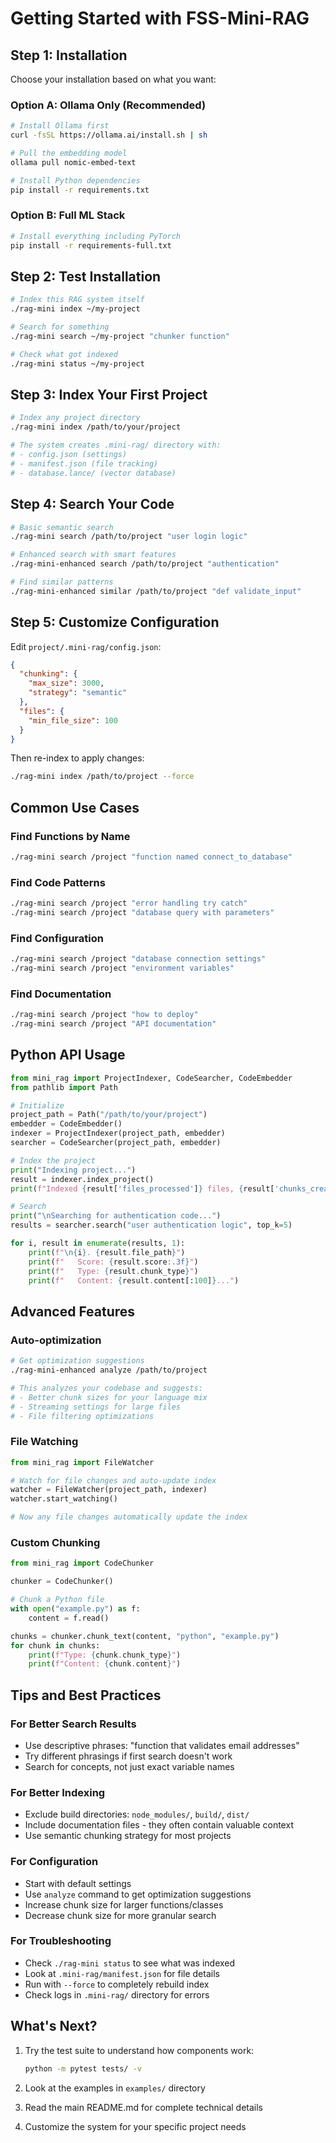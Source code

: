 # Getting Started with FSS-Mini-RAG

## Step 1: Installation

Choose your installation based on what you want:

### Option A: Ollama Only (Recommended)
```bash
# Install Ollama first
curl -fsSL https://ollama.ai/install.sh | sh

# Pull the embedding model  
ollama pull nomic-embed-text

# Install Python dependencies
pip install -r requirements.txt
```

### Option B: Full ML Stack
```bash  
# Install everything including PyTorch
pip install -r requirements-full.txt
```

## Step 2: Test Installation

```bash
# Index this RAG system itself
./rag-mini index ~/my-project

# Search for something 
./rag-mini search ~/my-project "chunker function"

# Check what got indexed
./rag-mini status ~/my-project
```

## Step 3: Index Your First Project

```bash
# Index any project directory
./rag-mini index /path/to/your/project

# The system creates .mini-rag/ directory with:
# - config.json (settings)
# - manifest.json (file tracking)  
# - database.lance/ (vector database)
```

## Step 4: Search Your Code

```bash
# Basic semantic search
./rag-mini search /path/to/project "user login logic"

# Enhanced search with smart features  
./rag-mini-enhanced search /path/to/project "authentication"

# Find similar patterns
./rag-mini-enhanced similar /path/to/project "def validate_input"
```

## Step 5: Customize Configuration

Edit `project/.mini-rag/config.json`:

```json
{
  "chunking": {
    "max_size": 3000,
    "strategy": "semantic"  
  },
  "files": {
    "min_file_size": 100
  }
}
```

Then re-index to apply changes:
```bash
./rag-mini index /path/to/project --force
```

## Common Use Cases

### Find Functions by Name
```bash
./rag-mini search /project "function named connect_to_database" 
```

### Find Code Patterns  
```bash
./rag-mini search /project "error handling try catch"
./rag-mini search /project "database query with parameters"
```

### Find Configuration
```bash  
./rag-mini search /project "database connection settings"
./rag-mini search /project "environment variables"
```

### Find Documentation
```bash
./rag-mini search /project "how to deploy" 
./rag-mini search /project "API documentation"
```

## Python API Usage

```python
from mini_rag import ProjectIndexer, CodeSearcher, CodeEmbedder
from pathlib import Path

# Initialize
project_path = Path("/path/to/your/project")
embedder = CodeEmbedder()
indexer = ProjectIndexer(project_path, embedder)
searcher = CodeSearcher(project_path, embedder)

# Index the project
print("Indexing project...")
result = indexer.index_project()
print(f"Indexed {result['files_processed']} files, {result['chunks_created']} chunks")

# Search
print("\nSearching for authentication code...")
results = searcher.search("user authentication logic", top_k=5)

for i, result in enumerate(results, 1):
    print(f"\n{i}. {result.file_path}")
    print(f"   Score: {result.score:.3f}")
    print(f"   Type: {result.chunk_type}")
    print(f"   Content: {result.content[:100]}...")
```

## Advanced Features

### Auto-optimization
```bash
# Get optimization suggestions
./rag-mini-enhanced analyze /path/to/project

# This analyzes your codebase and suggests:
# - Better chunk sizes for your language mix
# - Streaming settings for large files
# - File filtering optimizations
```

### File Watching
```python  
from mini_rag import FileWatcher

# Watch for file changes and auto-update index
watcher = FileWatcher(project_path, indexer)
watcher.start_watching()

# Now any file changes automatically update the index
```

### Custom Chunking
```python
from mini_rag import CodeChunker

chunker = CodeChunker()

# Chunk a Python file
with open("example.py") as f:
    content = f.read()

chunks = chunker.chunk_text(content, "python", "example.py")
for chunk in chunks:
    print(f"Type: {chunk.chunk_type}")
    print(f"Content: {chunk.content}")
```

## Tips and Best Practices

### For Better Search Results
- Use descriptive phrases: "function that validates email addresses" 
- Try different phrasings if first search doesn't work
- Search for concepts, not just exact variable names

### For Better Indexing
- Exclude build directories: `node_modules/`, `build/`, `dist/`
- Include documentation files - they often contain valuable context
- Use semantic chunking strategy for most projects

### For Configuration  
- Start with default settings
- Use `analyze` command to get optimization suggestions
- Increase chunk size for larger functions/classes
- Decrease chunk size for more granular search

### For Troubleshooting
- Check `./rag-mini status` to see what was indexed
- Look at `.mini-rag/manifest.json` for file details
- Run with `--force` to completely rebuild index
- Check logs in `.mini-rag/` directory for errors

## What's Next?

1. Try the test suite to understand how components work:
   ```bash
   python -m pytest tests/ -v
   ```

2. Look at the examples in `examples/` directory

3. Read the main README.md for complete technical details

4. Customize the system for your specific project needs